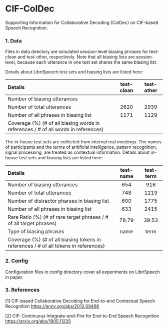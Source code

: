 # CIF-ColDec
Supporting Information for Collaborative Decoding (ColDec) on CIF-based Speech Recognition.

### 1. Data
Files in data directory are simulated session-level biasing phrases for test-clean and test-other, respectively. Note that all biasing lists are session-level, because each utterance in one test set shares the same biasing list.

Details about LibriSpeech test sets and biasing lists are listed here:

| Details                                             | test-clean | test-other |
| :-----                                              | :----: | :----: |
| Number of biasing utterances                        |  |  |
| Number of total utterances                          | 2620 | 2939 |
| Number of all phrases in biasing list               | 1171 | 1129 |
| Coverage (%) (# of all biasing words in references / # of all words in references) |  |  |

The in-house test sets are collected from internal real meetings. 
The names of participants and the terms of aritificial intelligence, pattern recognition, signal processing, are treated as contextual information.
Details about in-house test sets and biasing lists are listed here:

| Details                                             | test-name | test-term |
| :-----                                              | :----: | :----: |
| Number of biasing utterances                        | 654 | 916 |
| Number of total utterances                          | 748 | 1219 |
| Number of distractor pharses in biasing list        | 600 | 1775 |
| Number of all phrases in biasing list               | 633 | 2415 |
| Rare Ratio (%) (# of rare target phrases / # of all target phrases) | 78.79 | 39.53 |
| Type of biasing phrases                             | name | term |
| Coverage (%) (# of all biasing tokens in references / # of all tokens in references) |  |  |

### 2. Config
Configuration files in config directory cover all experiments on LibriSpeech in paper.

### 3. References
\[1\] CIF-based Collaborative Decoding for End-to-end Contextual Speech Recognition https://arxiv.org/abs/2012.09466

\[2\] CIF: Continuous Integrate-and-Fire for End-to-End Speech Recognition https://arxiv.org/abs/1905.11235

